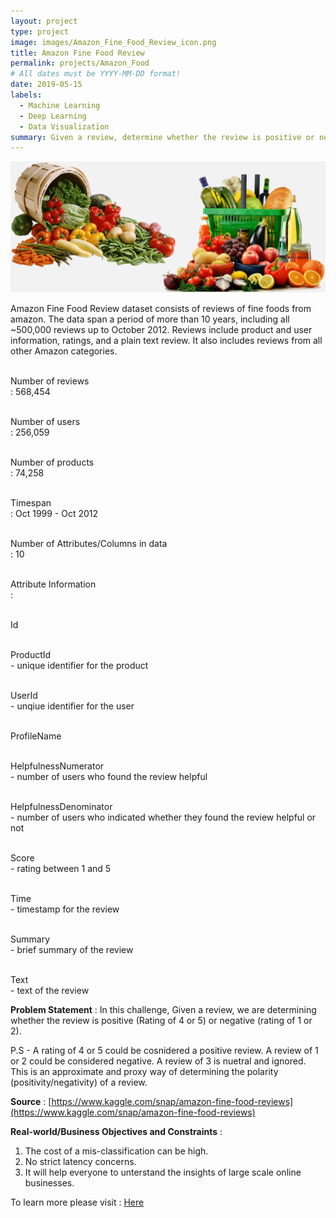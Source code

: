 ```yaml
---
layout: project
type: project
image: images/Amazon_Fine_Food_Review_icon.png
title: Amazon Fine Food Review
permalink: projects/Amazon_Food
# All dates must be YYYY-MM-DD format!
date: 2019-05-15
labels:
  - Machine Learning
  - Deep Learning
  - Data Visualization
summary: Given a review, determine whether the review is positive or negative.
---
```


<img class="ui image" src="../images/Amazon_Fine_Food_Review_Banner.png">

Amazon Fine Food Review dataset consists of reviews of fine foods from amazon. The data span a period of more than 10 years, including all ~500,000 reviews up to October 2012. Reviews include product and user information, ratings, and a plain text review. It also includes reviews from all other Amazon categories.

<br>Number of reviews</br> : 568,454

<br>Number of users</br> : 256,059

<br>Number of products</br> : 74,258

<br>Timespan</br> : Oct 1999 - Oct 2012

<br>Number of Attributes/Columns in data</br> : 10 

<br>Attribute Information</br> :

<br>Id</br>

<br>ProductId</br> - unique identifier for the product

<br>UserId</br> - unqiue identifier for the user

<br>ProfileName</br>

<br>HelpfulnessNumerator</br> - number of users who found the review helpful

<br>HelpfulnessDenominator</br> - number of users who indicated whether they found the review helpful or not

<br>Score</br> - rating between 1 and 5

<br>Time</br> - timestamp for the review

<br>Summary</br> - brief summary of the review

<br>Text</br> - text of the review

<b>Problem Statement</b> : In this challenge, Given a review, we are determining whether the review is positive (Rating of 4 or 5) or negative (rating of 1 or 2).

P.S - A rating of 4 or 5 could be cosnidered a positive review. A review of 1 or 2 could be considered negative. A review of 3 is nuetral and ignored. This is an approximate and proxy way of determining the polarity (positivity/negativity) of a review.

<b>Source</b> : [https://www.kaggle.com/snap/amazon-fine-food-reviews](https://www.kaggle.com/snap/amazon-fine-food-reviews)

<b>Real-world/Business Objectives and Constraints</b> : 
1. The cost of a mis-classification can be high.
2. No strict latency concerns.
3. It will help everyone to unterstand the insights of large scale online businesses.

To learn more please visit : [Here](https://github.com/Souravban/Zomato-Restaurant-Analysis)
